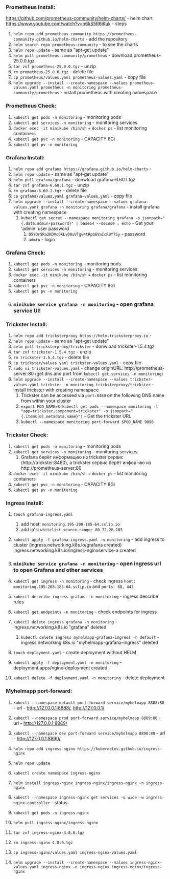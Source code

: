 ### Prometheus Install:
https://github.com/prometheus-community/helm-charts/ - helm chart
https://www.youtube.com/watch?v=n6kS5R6jKuk - steps

1. `helm repo add prometheus-community https://prometheus-community.github.io/helm-charts` - add the repository
2. `helm search repo prometheus-community` - to see the charts
3. `helm repo update` - same as "apt-get update"
4. `helm pull prometheus-community/prometheus` - download prometheus-25.0.0.tgz
5. `tar zxf prometheus-25.0.0.tgz` - unzip
6. `rm prometheus-25.0.0.tgz` - delete file
7. `cp prometheus/values.yaml prometheus-values.yaml` - copy file
8. `helm upgrade --install --create-namespace --values prometheus-values.yaml prometheus -n monitoring prometheus-community/prometheus` - install prometheus with creating namespace

### Prometheus Check:
1. `kubectl get pods -n monitoring` - monitoring pods
2. `kubectl get services -n monitoring` - monitoring services
3. `docker exec -it minikube /bin/sh` + `docker ps` - list monitoring containers
4. `kubectl get pvc -n monitoring` - CAPACITY 8Gi
5. `kubectl get pv -n monitoring`


### Grafana Install:
1. `helm repo add grafana https://grafana.github.io/helm-charts` - 
2. `helm repo update` - same as "apt-get update"
3. `helm pull grafana/grafana` - donwload grafana-6.60.1.tgz
4. `tar zxf grafana-6.60.1.tgz` - unzip
5. `rm grafana-6.60.1.tgz` - delete file
6. `cp grafana/values.yaml grafana-values.yaml` - copy file
7. `helm upgrade --install --create-namespace --values grafana-values.yaml grafana -n monitoring grafana/grafana` - install grafana with creating namespace
    1. `kubectl get secret --namespace monitoring grafana -o jsonpath="{.data.admin-password}" | base64 --decode ; echo` - Get your 'admin' user password
        1. `D5YOr5Ra2KDVcOkLv00uVTgw4tRpb6VaIcR9Y75y` - password
        2. `admin` - login

### Grafana Check:
1. `kubectl get pods -n monitoring` - monitoring pods
2. `kubectl get services -n monitoring` - monitoring services
3. `docker exec -it minikube /bin/sh` + `docker ps` - list monitoring containers
4. `kubectl get pvc -n monitoring` - CAPACITY 8Gi
5. `kubectl get pv -n monitoring`
6. ### `minikube service grafana -n monitoring` - open grafana service UI!


### Trickster Install:
1. `helm repo add tricksterproxy https://helm.tricksterproxy.io` - 
2. `helm repo update` - same as "apt-get update"
3. `helm pull tricksterproxy/trickster` - donwload trickster-1.5.4.tgz
4. `tar zxf trickster-1.5.4.tgz` - unzip
5. `rm trickster-1.5.4.tgz` - delete file
6. `cp trickster/values.yaml trickster-values.yaml` - copy file
7. `sudo vi trickster-values.yaml` - change originURL: http://prometheus-server:80 (get dns and port from `kubectl get services -n monitoring`)
8. `helm upgrade --install --create-namespace --values trickster-values.yaml trickster -n monitoring tricksterproxy/trickster` - install trickster with creating namespace
    1. Trickster can be accessed via `port:8480` on the following DNS name from within your cluster
    2. `export POD_NAME=$(kubectl get pods --namespace monitoring -l "app=trickster,component=trickster" -o jsonpath="{.items[0].metadata.name}")` - Get the trickster URL
    3. `kubectl --namespace monitoring port-forward $POD_NAME 9090`

### Trickster Check:
1. `kubectl get pods -n monitoring` - monitoring pods
2. `kubectl get services -n monitoring` - monitoring services
    1. Grafana берёт информацию из trickster сервис (http://trickster:8480), а trickster сервис берёт инфор-ию из http://prometheus-server:80 
3. `docker exec -it minikube /bin/sh` + `docker ps` - list monitoring containers
4. `kubectl get pvc -n monitoring` - CAPACITY 8Gi
5. `kubectl get pv -n monitoring`


### Ingress Install:
1. `touch grafana-ingress.yaml` 
    1. add host: `monitoring.195-208-185-64.sslip.io`
    2. add ip's: `whitelist-source-range: 80.72.28.185`
2. `kubectl apply -f grafana-ingress.yaml -n monitoring` - add ingress to cluster (ingress.networking.k8s.io/grafana created) ingress.networking.k8s.io/ingress-nginxservice-a created
3. ### `minikube service grafana -n monitoring` - open ingress url to open Grafana and other services
4. `kubectl get ingress -n monitoring` - check ingress `host: monitoring.195-208-185-64.sslip.io` and `ports: 80, 443`
5. `kubectl describe ingress grafana -n monitoring` - ingress describe rules
6. `kubectl get endpoints -n monitoring` - check endpoints for ingress
7. `kubectl delete ingress grafana -n monitoring` - ingress.networking.k8s.io "grafana" deleted
    1. `kubectl delete ingress myhelmapp-grafana-ingress -n default` - ingress.networking.k8s.io "myhelmapp-grafana-ingress" deleted


1. `touch deployment.yaml` - create deployment without HELM
2. `kubectl apply -f deployment.yaml -n monitoring` - deployment.apps/nginx-deployment created
3. `kubectl delete -f deployment.yaml -n monitoring` - delete deployment


### Myhelmapp port-forward:
1. `kubectl --namespace default port-forward service/myhelmapp 8888:80` - url - http://127.0.0.1:8888/, http://127.0.0.1/
2. `kubectl --namespace prod port-forward service/myhelmapp 8889:80` - url - http://127.0.0.1:8889/
3. `kubectl --namespace dev port-forward service/myhelmapp 8890:80` - url - http://127.0.0.1:8890/


1. `helm repo add ingress-nginx https://kubernetes.github.io/ingress-nginx`
2. `helm repo update`
3. `kubectl create namespace ingress-nginx`
4. `helm install ingress-nginx ingress-nginx/ingress-nginx -n ingress-nginx`
5. `kubectl --namespace ingress-nginx get services -o wide -w ingress-nginx-controller` - status
6. `kubectl get pods -n ingress-nginx`
7. `helm pull ingress-nginx/ingress-nginx`
7. `tar zxf ingress-nginx-4.8.0.tgz`
7. `rm ingress-nginx-4.8.0.tgz`
8. `cp ingress-nginx/values.yaml ingress-nginx-values.yaml`
9. `helm upgrade --install --create-namespace --values ingress-nginx-values.yaml ingress-nginx -n ingress-nginx ingress-nginx/ingress-nginx`